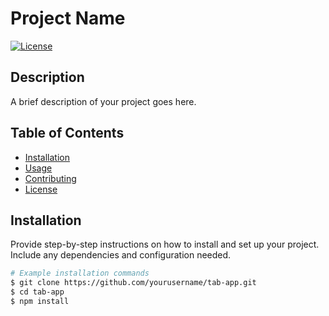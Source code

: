 # Project Name

[![License](https://img.shields.io/badge/license-MIT-blue.svg)](LICENSE)

## Description

A brief description of your project goes here.

## Table of Contents

- [Installation](#installation)
- [Usage](#usage)
- [Contributing](#contributing)
- [License](#license)

## Installation

Provide step-by-step instructions on how to install and set up your project. Include any dependencies and configuration needed.

```bash
# Example installation commands
$ git clone https://github.com/yourusername/tab-app.git
$ cd tab-app
$ npm install
```
